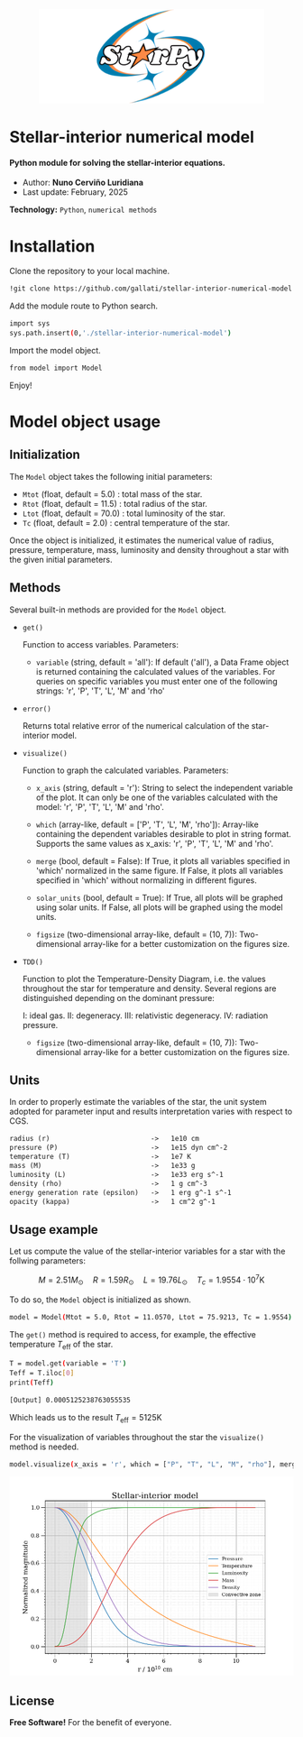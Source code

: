 
<p align="center">
  <img src="StarPyLogo.png" alt="StarPyLogo" width="400" height="168">
</p>

# Stellar-interior numerical model

#### Python module for solving the stellar-interior equations.

 - Author: **Nuno Cerviño Luridiana**
 - Last update: February, 2025

**Technology:** `Python`, `numerical methods`


# Installation

Clone the repository to your local machine.

```sh
!git clone https://github.com/gallati/stellar-interior-numerical-model
```

Add the module route to Python search.

```sh
import sys
sys.path.insert(0,'./stellar-interior-numerical-model')
```

Import the model object.

```sh
from model import Model
```

Enjoy!

# Model object usage


## Initialization

The `Model` object takes the following initial parameters:

- `Mtot` (float, default = 5.0) : total mass of the star.
- `Rtot` (float, default = 11.5) : total radius of the star.
- `Ltot` (float, default = 70.0) : total luminosity of the star.
- `Tc` (float, default = 2.0) : central temperature of the star.

Once the object is initialized, it estimates the numerical value of radius, pressure, temperature, mass, luminosity and density throughout a star with the given initial parameters.


## Methods

Several built-in methods are provided for the `Model` object.

* `get()`

    Function to access variables. Parameters:

    * `variable` (string, default = 'all'): 
    If default ('all'), a Data Frame object is returned containing the calculated values of the variables. For queries on specific variables you must enter one of the following strings: 'r', 'P', 'T', 'L', 'M' and 'rho'

* `error()`

    Returns total relative error of the numerical calculation of the star-interior model.

* `visualize()`
    
    Function to graph the calculated variables. Parameters:

    * `x_axis` (string, default = 'r'): String to select the independent variable of the plot. It can only be one of the variables calculated with the model: 'r', 'P', 'T', 'L', 'M' and 'rho'.

    * `which` (array-like, default = ['P', 'T', 'L', 'M', 'rho']): Array-like containing the dependent variables desirable to plot in string format. Supports the same values as x_axis: 'r', 'P', 'T', 'L', 'M' and 'rho'.

    * `merge` (bool, default = False): If True, it plots all variables specified in 'which' normalized in the same figure. If False, it plots all variables specified in 'which' without normalizing in different figures.

    * `solar_units` (bool, default = True): If True, all plots will be graphed using solar units. If False, all plots will be graphed using the model units.

    * `figsize` (two-dimensional array-like, default = (10, 7)): Two-dimensional array-like for a better customization on the figures size.

* `TDD()`

    Function to plot the Temperature-Density Diagram, i.e. the values throughout the star for temperature and density. Several regions are distinguished depending on the dominant pressure:

    I: ideal gas. II: degeneracy. III: relativistic degeneracy. IV: radiation pressure.

    * `figsize` (two-dimensional array-like, default = (10, 7)): Two-dimensional array-like for a better customization on the figures size.


## Units

In order to properly estimate the variables of the star, the unit system adopted for parameter input and results interpretation varies with respect to CGS.

    radius (r)                         ->   1e10 cm
    pressure (P)                       ->   1e15 dyn cm^-2
    temperature (T)                    ->   1e7 K
    mass (M)                           ->   1e33 g
    luminosity (L)                     ->   1e33 erg s^-1
    density (rho)                      ->   1 g cm^-3
    energy generation rate (epsilon)   ->   1 erg g^-1 s^-1
    opacity (kappa)                    ->   1 cm^2 g^-1


## Usage example

Let us compute the value of the stellar-interior variables for a star with the follwing parameters:

$$M = 2.51 M_\odot \quad R = 1.59 R_\odot \quad L = 19.76 L_\odot \quad T_c = 1.9554\cdot10^7 \text{K}$$

To do so, the `Model` object is initialized as shown.

```sh
model = Model(Mtot = 5.0, Rtot = 11.0570, Ltot = 75.9213, Tc = 1.9554)
```

The `get()` method is required to access, for example, the effective temperature $T_{\text{eff}}$ of the star.

```sh
T = model.get(variable = 'T')
Teff = T.iloc[0]
print(Teff)
```
```sh
[Output] 0.0005125238763055535
```

Which leads us to the result $T_{\text{eff}}=5125 \text{K}$

For the visualization of variables throughout the star the `visualize()` method is needed.

```sh
model.visualize(x_axis = 'r', which = ["P", "T", "L", "M", "rho"], merge = True)
```

![example](example.png) 


License
----

**Free Software!** 
For the benefit of everyone.